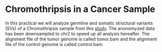 Chromothripsis in a Cancer Sample
=================================

In this practical we will analyze germline and somatic structural variants (SVs) of a Chromothripsis sample from this [study](https://www.ncbi.nlm.nih.gov/pubmed/22265402). The anonomyzed data has been downsampled to chr2 to speed up all analysis hereafter. The alignment file of the tumor genome is called tumor.bam and the alignment file of the control genome is called control.bam.

